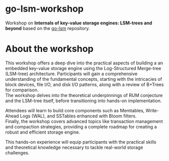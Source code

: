 # go-lsm-workshop

Workshop on **Internals of key-value storage engines: LSM-trees and beyond** based on the [go-lsm](https://github.com/SarthakMakhija/go-lsm) repository.

# About the workshop

This workshop offers a deep dive into the practical aspects of building a an embedded key-value storage engine using the Log-Structured Merge-tree (LSM-tree) architecture. 
Participants will gain a comprehensive understanding of the fundamental concepts, starting with the intricacies of block devices, file I/O, and disk I/O patterns, along with a review of B+Trees for comparison.  
The workshop delves into the theoretical underpinnings of RUM conjecture and the LSM-tree itself, before transitioning into hands-on implementation. 

Attendees will learn to build core components such as Memtables, Write-Ahead Logs (WAL), and SSTables enhanced with Bloom filters.  
Finally, the workshop covers advanced topics like transaction management and compaction strategies, providing a complete roadmap for creating a robust and efficient storage engine. 

This hands-on experience will equip participants with the practical skills and theoretical knowledge necessary to tackle real-world storage challenges.
